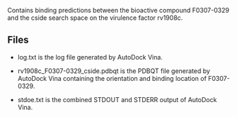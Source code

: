 Contains binding predictions between the bioactive compound F0307-0329 and the cside search space on the virulence factor rv1908c.

## Files

- log.txt is the log file generated by AutoDock Vina.

- rv1908c_F0307-0329_cside.pdbqt is the PDBQT file generated by AutoDock Vina containing the orientation and binding location of F0307-0329.

- stdoe.txt is the combined STDOUT and STDERR output of AutoDock Vina.

